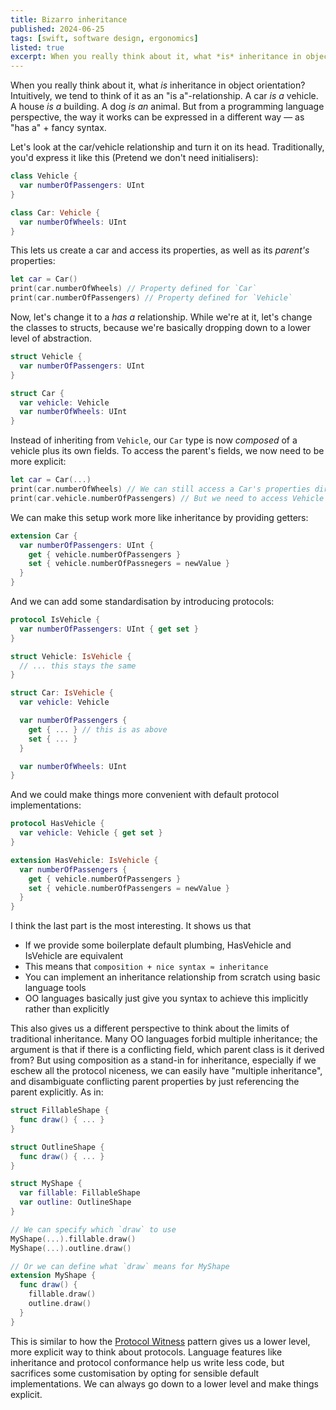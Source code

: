 ```yaml
---
title: Bizarro inheritance
published: 2024-06-25
tags: [swift, software design, ergonomics]
listed: true
excerpt: When you really think about it, what *is* inheritance in object orientation? Intuitively, we tend to think of it as an "is a"-relationship. A car *is a* vehicle. A house *is a* building. A dog *is an* animal. But from a programming language perspective, the way it works can be expressed in a different way — as "has a" + fancy syntax.
---
```


When you really think about it, what *is* inheritance in object orientation? Intuitively, we tend to think of it as an "is a"-relationship. A car *is a* vehicle. A house *is a* building. A dog *is an* animal. But from a programming language perspective, the way it works can be expressed in a different way — as "has a" + fancy syntax.

Let's look at the car/vehicle relationship and turn it on its head. Traditionally, you'd express it like this (Pretend we don't need initialisers):

```swift
class Vehicle {
  var numberOfPassengers: UInt
}

class Car: Vehicle {
  var numberOfWheels: UInt
}
```

This lets us create a car and access its properties, as well as its *parent's* properties:

```swift
let car = Car()
print(car.numberOfWheels) // Property defined for `Car`
print(car.numberOfPassengers) // Property defined for `Vehicle`
```

Now, let's change it to a *has a* relationship. While we're at it, let's change the classes to structs, because we're basically dropping down to a lower level of abstraction.

```swift
struct Vehicle {
  var numberOfPassengers: UInt
}

struct Car {
  var vehicle: Vehicle
  var numberOfWheels: UInt
}
```

Instead of inheriting from `Vehicle`, our `Car` type is now *composed* of a vehicle plus its own fields. To access the parent's fields, we now need to be more explicit:

```swift
let car = Car(...)
print(car.numberOfWheels) // We can still access a Car's properties directly
print(car.vehicle.numberOfPassengers) // But we need to access Vehicle's properties through the composition property
```

We can make this setup work more like inheritance by providing getters:

```swift
extension Car {
  var numberOfPassengers: UInt {
    get { vehicle.numberOfPassengers }
    set { vehicle.numberOfPassnegers = newValue }
  }
}
```

And we can add some standardisation by introducing protocols:

```swift
protocol IsVehicle {
  var numberOfPassengers: UInt { get set }
}

struct Vehicle: IsVehicle {
  // ... this stays the same
}

struct Car: IsVehicle {
  var vehicle: Vehicle

  var numberOfPassengers {
    get { ... } // this is as above
    set { ... }
  }

  var numberOfWheels: UInt
}
```

And we could make things more convenient with default protocol implementations:

```swift
protocol HasVehicle {
  var vehicle: Vehicle { get set }
}

extension HasVehicle: IsVehicle {
  var numberOfPassengers {
    get { vehicle.numberOfPassengers }
    set { vehicle.numberOfPassengers = newValue }
  }
}
```

I think the last part is the most interesting. It shows us that

- If we provide some boilerplate default plumbing, HasVehicle and IsVehicle are equivalent
- This means that `composition + nice syntax ≈ inheritance`
- You can implement an inheritance relationship from scratch using basic language tools
- OO languages basically just give you syntax to achieve this implicitly rather than explicitly

This also gives us a different perspective to think about the limits of traditional inheritance. Many OO languages forbid multiple inheritance; the argument is that if there is a conflicting field, which parent class is it derived from? But using composition as a stand-in for inheritance, especially if we eschew all the protocol niceness, we can easily have "multiple inheritance", and disambiguate conflicting parent properties by just referencing the parent explicitly. As in:

```swift
struct FillableShape {
  func draw() { ... }
}

struct OutlineShape {
  func draw() { ... }
}

struct MyShape {
  var fillable: FillableShape
  var outline: OutlineShape
}

// We can specify which `draw` to use
MyShape(...).fillable.draw()
MyShape(...).outline.draw()

// Or we can define what `draw` means for MyShape
extension MyShape {
  func draw() {
    fillable.draw()
    outline.draw()
  }
}
```

This is similar to how the [Protocol Witness](/swift-protocol-witnesses/) pattern gives us a lower level, more explicit way to think about protocols. Language features like inheritance and protocol conformance help us write less code, but sacrifices some customisation by opting for sensible default implementations. We can always go down to a lower level and make things explicit.